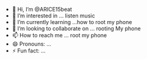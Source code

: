 - 👋 Hi, I’m @ARICE15beat
- 👀 I’m interested in ... listen music 
- 🌱 I’m currently learning ...how to root my phone
- 💞️ I’m looking to collaborate on ... rooting My phone 
- 📫 How to reach me ... root my phone 
- 😄 Pronouns: ...
- ⚡ Fun fact: ...

<!---
ARICE15beat/ARICE15beat is a ✨ special ✨ repository because its `README.md` (this file) appears on your GitHub profile.
You can click the Preview link to take a look at your changes.
--->
